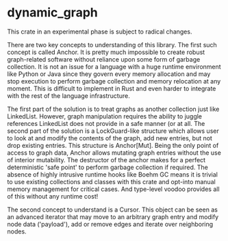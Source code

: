 # dynamic_graph
This crate in an experimental phase is subject to radical changes. 

 There are two key concepts to understanding of this library. The first such concept is called Anchor.  It is pretty much impossible to create robust graph-related software without reliance upon some form of garbage collection. It is not an issue for a language with a huge runtime environment like Python or Java since they govern every memory allocation and may stop execution to perform garbage collection and memory relocation at any moment. This is difficult to implement in Rust and even harder to integrate with the rest of the language infrastructure. 

The first part of the solution is to treat graphs as another collection just like LinkedList. However, graph manipulation requires the ability to juggle references LinkedList does not provide in a safe manner (or at all. The second part of the solution is a LockGuard-like structure which allows user to look at and modify the contents of the graph, add new entries, but not drop existing entries.  This structure is Anchor[Mut].
 Being the only point of access to graph data, Anchor allows mutating graph entries without the use of interior mutability.  The destructor of the anchor makes for a perfect deterministic 'safe point' to perform garbage collection if required.  The absence of highly intrusive runtime hooks like Boehm GC means it is trivial to use existing collections and classes with this crate and opt-into manual memory management for critical cases. And type-level voodoo provides all of this without any runtime cost!

The second concept to understand is a Cursor. This object can be seen as an advanced iterator that may move to an arbitrary graph entry and modify node data ('payload'), add or remove edges and iterate over neighboring nodes.
